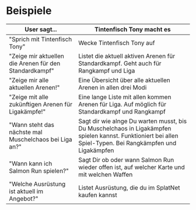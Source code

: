 # Beispiele

| User sagt... | Tintenfisch Tony macht es |
| --- | --- |
| "Sprich mit Tintenfisch Tony" | Wecke Tintenfisch Tony auf |
| "Zeige mir aktuellen die Arenen für den Standardkampf" | Listet die aktuell aktiven Arenen für Standardkampf. Geht auch für Rangkampf und Liga |
| "Zeige mir alle aktuellen Arenen!" | Eine Übersicht über alle aktuellen Arenen in allen drei Modi |
| "Zeige mit alle zukünftigen Arenen für Ligakämpfe!" | Eine lange Liste mit allen kommen Arenen für Liga. Auf möglich für Standardkampf und Rangkampf |
| "Wann steht das nächste mal Muschelchaos bei Liga an?" | Sagt dir wie alnge Du warten musst, bis Du Muschelchaos in Ligakämpfen spielen kannst. Funktioniert bei allen Spiel-Typen. Bei Rangkämpfen und Ligakämpfen |
| "Wann kann ich Salmon Run spielen?" | Sagt Dir ob oder wann Salmon Run wieder offen ist, auf welcher Karte und mit welchen Waffen |
| "Welche Ausrüstung ist aktuell im Angebot?" | Listet Ausrüstung, die du im SplatNet kaufen kannst |